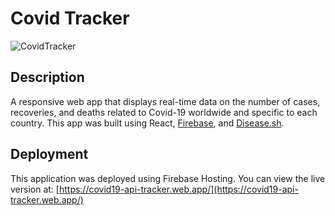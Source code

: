 # Covid Tracker

![CovidTracker](https://user-images.githubusercontent.com/54502452/145691868-a7d990f1-b416-46af-ab82-06e9b782d902.png)

## Description

A responsive web app that displays real-time data on the number of cases, recoveries, and deaths related to Covid-19 worldwide and specific to each country. This app was built using React, [Firebase](https://firebase.google.com/), and [Disease.sh](https://disease.sh/).

## Deployment
This application was deployed using Firebase Hosting. You can view the live version at: [https://covid19-api-tracker.web.app/](https://covid19-api-tracker.web.app/)
